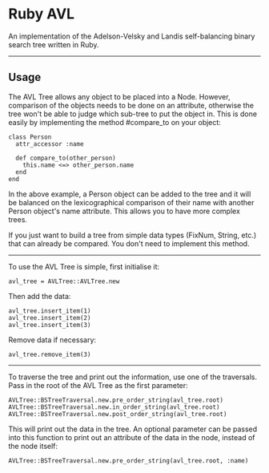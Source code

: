 # Ruby AVL

An implementation of the Adelson-Velsky and Landis self-balancing binary search tree written in Ruby.

***

## Usage

The AVL Tree allows any object to be placed into a Node. However, comparison of the objects needs to be done on an attribute, otherwise the tree won't be able to judge which sub-tree to put the object in. This is done easily by implementing the method #compare_to on your object:

    class Person
      attr_accessor :name

      def compare_to(other_person)
        this.name <=> other_person.name
      end
    end

In the above example, a Person object can be added to the tree and it will be balanced on the lexicographical comparison of their name with another Person object's name attribute. This allows you to have more complex trees.

If you just want to build a tree from simple data types (FixNum, String, etc.) that can already be compared. You don't need to implement this method.

***

To use the AVL Tree is simple, first initialise it:

    avl_tree = AVLTree::AVLTree.new

Then add the data:

    avl_tree.insert_item(1)
    avl_tree.insert_item(2)
    avl_tree.insert_item(3)

Remove data if necessary:

    avl_tree.remove_item(3)

***

To traverse the tree and print out the information, use one of the traversals. Pass in the root of the AVL Tree as the first parameter:

    AVLTree::BSTreeTraversal.new.pre_order_string(avl_tree.root)
    AVLTree::BSTreeTraversal.new.in_order_string(avl_tree.root)
    AVLTree::BSTreeTraversal.new.post_order_string(avl_tree.root)

This will print out the data in the tree. An optional parameter can be passed into this function to print out an attribute of the data in the node, instead of the node itself:

    AVLTree::BSTreeTraversal.new.pre_order_string(avl_tree.root, :name)